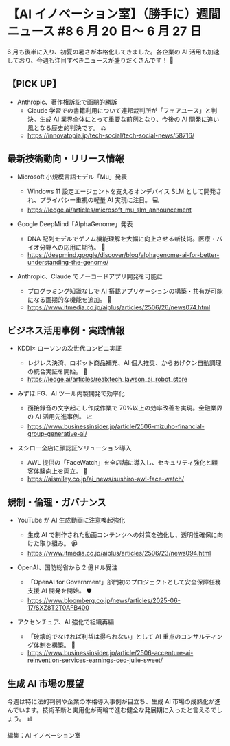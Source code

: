 # 【AI イノベーション室】（勝手に）週間ニュース #8 6 月 20 日～ 6 月 27 日

6 月も後半に入り、初夏の暑さが本格化してきました。各企業の AI 活用も加速しており、今週も注目すべきニュースが盛りだくさんです！ 🌟

## 【PICK UP】

- Anthropic、著作権訴訟で画期的勝訴
  - Claude 学習での書籍利用について連邦裁判所が「フェアユース」と判決。生成 AI 業界全体にとって重要な前例となり、今後の AI 開発に追い風となる歴史的判決です。 ⚖️
  - https://innovatopia.jp/tech-social/tech-social-news/58716/

## 最新技術動向・リリース情報

- Microsoft 小規模言語モデル「Mu」発表

  - Windows 11 設定エージェントを支えるオンデバイス SLM として開発され、プライバシー重視の軽量 AI 実現に注目。 💻
  - https://ledge.ai/articles/microsoft_mu_slm_announcement

- Google DeepMind「AlphaGenome」発表

  - DNA 配列モデルでゲノム機能理解を大幅に向上させる新技術。医療・バイオ分野への応用に期待。 🧬
  - https://deepmind.google/discover/blog/alphagenome-ai-for-better-understanding-the-genome/

- Anthropic、Claude でノーコードアプリ開発を可能に
  - プログラミング知識なしで AI 搭載アプリケーションの構築・共有が可能になる画期的な機能を追加。 🚀
  - https://www.itmedia.co.jp/aiplus/articles/2506/26/news074.html

## ビジネス活用事例・実践情報

- KDDI× ローソンの次世代コンビニ実証

  - レジレス決済、ロボット商品補充、AI 個人推奨、からあげクン自動調理の統合実証を開始。 🏪
  - https://ledge.ai/articles/realxtech_lawson_ai_robot_store

- みずほ FG、AI ツール内製開発で効率化

  - 面接録音の文字起こし作成作業で 70%以上の効率改善を実現。金融業界の AI 活用先進事例。 📈
  - https://www.businessinsider.jp/article/2506-mizuho-financial-group-generative-ai/

- スシロー全店に顔認証ソリューション導入
  - AWL 提供の「FaceWatch」を全店舗に導入し、セキュリティ強化と顧客体験向上を両立。 🍣
  - https://aismiley.co.jp/ai_news/sushiro-awl-face-watch/

## 規制・倫理・ガバナンス

- YouTube が AI 生成動画に注意喚起強化

  - 生成 AI で制作された動画コンテンツへの対策を強化し、透明性確保に向けた取り組み。 📹
  - https://www.itmedia.co.jp/aiplus/articles/2506/23/news094.html

- OpenAI、国防総省から 2 億ドル受注

  - 「OpenAI for Government」部門初のプロジェクトとして安全保障任務支援 AI 開発を開始。 🛡️
  - https://www.bloomberg.co.jp/news/articles/2025-06-17/SXZ8T2T0AFB400

- アクセンチュア、AI 強化で組織再編
  - 「破壊的でなければ利益は得られない」として AI 重点のコンサルティング体制を構築。 🔄
  - https://www.businessinsider.jp/article/2506-accenture-ai-reinvention-services-earnings-ceo-julie-sweet/

## 生成 AI 市場の展望

今週は特に法的判例や企業の本格導入事例が目立ち、生成 AI 市場の成熟化が進んでいます。技術革新と実用化が両輪で進む健全な発展期に入ったと言えるでしょう。 📊

編集：AI イノベーション室
